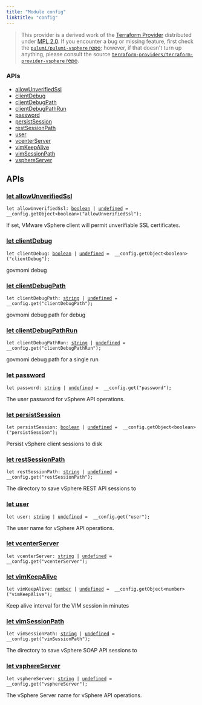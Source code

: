 ```yaml
---
title: "Module config"
linktitle: "config"
---
```


<!-- WARNING: this page was generated by a tool. Do not edit it by hand. -->
<!-- To change it, please see https://github.com/pulumi/docs/tree/master/tools/tscdocgen. -->


> This provider is a derived work of the [Terraform Provider](https://github.com/terraform-providers/terraform-provider-vsphere)
> distributed under [MPL 2.0](https://www.mozilla.org/en-US/MPL/2.0/). If you encounter a bug or missing feature,
> first check the [`pulumi/pulumi-vsphere` repo](https://github.com/pulumi/pulumi-vsphere/issues); however, if that doesn't turn up anything,
> please consult the source [`terraform-providers/terraform-provider-vsphere` repo](https://github.com/terraform-providers/terraform-provider-vsphere/issues).







<h3>APIs</h3>
<ul class="api">
    <li><a href="#allowUnverifiedSsl"><span class="symbol api"></span>allowUnverifiedSsl</a></li>
    <li><a href="#clientDebug"><span class="symbol api"></span>clientDebug</a></li>
    <li><a href="#clientDebugPath"><span class="symbol api"></span>clientDebugPath</a></li>
    <li><a href="#clientDebugPathRun"><span class="symbol api"></span>clientDebugPathRun</a></li>
    <li><a href="#password"><span class="symbol api"></span>password</a></li>
    <li><a href="#persistSession"><span class="symbol api"></span>persistSession</a></li>
    <li><a href="#restSessionPath"><span class="symbol api"></span>restSessionPath</a></li>
    <li><a href="#user"><span class="symbol api"></span>user</a></li>
    <li><a href="#vcenterServer"><span class="symbol api"></span>vcenterServer</a></li>
    <li><a href="#vimKeepAlive"><span class="symbol api"></span>vimKeepAlive</a></li>
    <li><a href="#vimSessionPath"><span class="symbol api"></span>vimSessionPath</a></li>
    <li><a href="#vsphereServer"><span class="symbol api"></span>vsphereServer</a></li>
</ul>




<h2 id="apis">APIs</h2>
<h3 class="pdoc-module-header" id="allowUnverifiedSsl" data-link-title="allowUnverifiedSsl">
    <a href="https://github.com/pulumi/pulumi-vsphere/blob/a0e9f3f394ad39c7a129cd597da7a4271e4a9cfd/sdk/nodejs/config/vars.ts#L12">
        let <strong>allowUnverifiedSsl</strong>
    </a>
</h3>

<pre class="highlight"><code><span class='kd'>let</span> allowUnverifiedSsl: <span class='kd'><a href='https://developer.mozilla.org/en-US/docs/Web/JavaScript/Reference/Global_Objects/Boolean'>boolean</a></span> | <span class='kd'><a href='https://developer.mozilla.org/en-US/docs/Web/JavaScript/Reference/Global_Objects/undefined'>undefined</a></span> = <span class='s2'> __config.getObject&lt;boolean&gt;(&#34;allowUnverifiedSsl&#34;)</span>;</code></pre>

If set, VMware vSphere client will permit unverifiable SSL certificates.

<h3 class="pdoc-module-header" id="clientDebug" data-link-title="clientDebug">
    <a href="https://github.com/pulumi/pulumi-vsphere/blob/a0e9f3f394ad39c7a129cd597da7a4271e4a9cfd/sdk/nodejs/config/vars.ts#L16">
        let <strong>clientDebug</strong>
    </a>
</h3>

<pre class="highlight"><code><span class='kd'>let</span> clientDebug: <span class='kd'><a href='https://developer.mozilla.org/en-US/docs/Web/JavaScript/Reference/Global_Objects/Boolean'>boolean</a></span> | <span class='kd'><a href='https://developer.mozilla.org/en-US/docs/Web/JavaScript/Reference/Global_Objects/undefined'>undefined</a></span> = <span class='s2'> __config.getObject&lt;boolean&gt;(&#34;clientDebug&#34;)</span>;</code></pre>

govmomi debug

<h3 class="pdoc-module-header" id="clientDebugPath" data-link-title="clientDebugPath">
    <a href="https://github.com/pulumi/pulumi-vsphere/blob/a0e9f3f394ad39c7a129cd597da7a4271e4a9cfd/sdk/nodejs/config/vars.ts#L20">
        let <strong>clientDebugPath</strong>
    </a>
</h3>

<pre class="highlight"><code><span class='kd'>let</span> clientDebugPath: <span class='kd'><a href='https://developer.mozilla.org/en-US/docs/Web/JavaScript/Reference/Global_Objects/String'>string</a></span> | <span class='kd'><a href='https://developer.mozilla.org/en-US/docs/Web/JavaScript/Reference/Global_Objects/undefined'>undefined</a></span> = <span class='s2'> __config.get(&#34;clientDebugPath&#34;)</span>;</code></pre>

govmomi debug path for debug

<h3 class="pdoc-module-header" id="clientDebugPathRun" data-link-title="clientDebugPathRun">
    <a href="https://github.com/pulumi/pulumi-vsphere/blob/a0e9f3f394ad39c7a129cd597da7a4271e4a9cfd/sdk/nodejs/config/vars.ts#L24">
        let <strong>clientDebugPathRun</strong>
    </a>
</h3>

<pre class="highlight"><code><span class='kd'>let</span> clientDebugPathRun: <span class='kd'><a href='https://developer.mozilla.org/en-US/docs/Web/JavaScript/Reference/Global_Objects/String'>string</a></span> | <span class='kd'><a href='https://developer.mozilla.org/en-US/docs/Web/JavaScript/Reference/Global_Objects/undefined'>undefined</a></span> = <span class='s2'> __config.get(&#34;clientDebugPathRun&#34;)</span>;</code></pre>

govmomi debug path for a single run

<h3 class="pdoc-module-header" id="password" data-link-title="password">
    <a href="https://github.com/pulumi/pulumi-vsphere/blob/a0e9f3f394ad39c7a129cd597da7a4271e4a9cfd/sdk/nodejs/config/vars.ts#L28">
        let <strong>password</strong>
    </a>
</h3>

<pre class="highlight"><code><span class='kd'>let</span> password: <span class='kd'><a href='https://developer.mozilla.org/en-US/docs/Web/JavaScript/Reference/Global_Objects/String'>string</a></span> | <span class='kd'><a href='https://developer.mozilla.org/en-US/docs/Web/JavaScript/Reference/Global_Objects/undefined'>undefined</a></span> = <span class='s2'> __config.get(&#34;password&#34;)</span>;</code></pre>

The user password for vSphere API operations.

<h3 class="pdoc-module-header" id="persistSession" data-link-title="persistSession">
    <a href="https://github.com/pulumi/pulumi-vsphere/blob/a0e9f3f394ad39c7a129cd597da7a4271e4a9cfd/sdk/nodejs/config/vars.ts#L32">
        let <strong>persistSession</strong>
    </a>
</h3>

<pre class="highlight"><code><span class='kd'>let</span> persistSession: <span class='kd'><a href='https://developer.mozilla.org/en-US/docs/Web/JavaScript/Reference/Global_Objects/Boolean'>boolean</a></span> | <span class='kd'><a href='https://developer.mozilla.org/en-US/docs/Web/JavaScript/Reference/Global_Objects/undefined'>undefined</a></span> = <span class='s2'> __config.getObject&lt;boolean&gt;(&#34;persistSession&#34;)</span>;</code></pre>

Persist vSphere client sessions to disk

<h3 class="pdoc-module-header" id="restSessionPath" data-link-title="restSessionPath">
    <a href="https://github.com/pulumi/pulumi-vsphere/blob/a0e9f3f394ad39c7a129cd597da7a4271e4a9cfd/sdk/nodejs/config/vars.ts#L36">
        let <strong>restSessionPath</strong>
    </a>
</h3>

<pre class="highlight"><code><span class='kd'>let</span> restSessionPath: <span class='kd'><a href='https://developer.mozilla.org/en-US/docs/Web/JavaScript/Reference/Global_Objects/String'>string</a></span> | <span class='kd'><a href='https://developer.mozilla.org/en-US/docs/Web/JavaScript/Reference/Global_Objects/undefined'>undefined</a></span> = <span class='s2'> __config.get(&#34;restSessionPath&#34;)</span>;</code></pre>

The directory to save vSphere REST API sessions to

<h3 class="pdoc-module-header" id="user" data-link-title="user">
    <a href="https://github.com/pulumi/pulumi-vsphere/blob/a0e9f3f394ad39c7a129cd597da7a4271e4a9cfd/sdk/nodejs/config/vars.ts#L40">
        let <strong>user</strong>
    </a>
</h3>

<pre class="highlight"><code><span class='kd'>let</span> user: <span class='kd'><a href='https://developer.mozilla.org/en-US/docs/Web/JavaScript/Reference/Global_Objects/String'>string</a></span> | <span class='kd'><a href='https://developer.mozilla.org/en-US/docs/Web/JavaScript/Reference/Global_Objects/undefined'>undefined</a></span> = <span class='s2'> __config.get(&#34;user&#34;)</span>;</code></pre>

The user name for vSphere API operations.

<h3 class="pdoc-module-header" id="vcenterServer" data-link-title="vcenterServer">
    <a href="https://github.com/pulumi/pulumi-vsphere/blob/a0e9f3f394ad39c7a129cd597da7a4271e4a9cfd/sdk/nodejs/config/vars.ts#L41">
        let <strong>vcenterServer</strong>
    </a>
</h3>

<pre class="highlight"><code><span class='kd'>let</span> vcenterServer: <span class='kd'><a href='https://developer.mozilla.org/en-US/docs/Web/JavaScript/Reference/Global_Objects/String'>string</a></span> | <span class='kd'><a href='https://developer.mozilla.org/en-US/docs/Web/JavaScript/Reference/Global_Objects/undefined'>undefined</a></span> = <span class='s2'> __config.get(&#34;vcenterServer&#34;)</span>;</code></pre>
<h3 class="pdoc-module-header" id="vimKeepAlive" data-link-title="vimKeepAlive">
    <a href="https://github.com/pulumi/pulumi-vsphere/blob/a0e9f3f394ad39c7a129cd597da7a4271e4a9cfd/sdk/nodejs/config/vars.ts#L45">
        let <strong>vimKeepAlive</strong>
    </a>
</h3>

<pre class="highlight"><code><span class='kd'>let</span> vimKeepAlive: <span class='kd'><a href='https://developer.mozilla.org/en-US/docs/Web/JavaScript/Reference/Global_Objects/Number'>number</a></span> | <span class='kd'><a href='https://developer.mozilla.org/en-US/docs/Web/JavaScript/Reference/Global_Objects/undefined'>undefined</a></span> = <span class='s2'> __config.getObject&lt;number&gt;(&#34;vimKeepAlive&#34;)</span>;</code></pre>

Keep alive interval for the VIM session in minutes

<h3 class="pdoc-module-header" id="vimSessionPath" data-link-title="vimSessionPath">
    <a href="https://github.com/pulumi/pulumi-vsphere/blob/a0e9f3f394ad39c7a129cd597da7a4271e4a9cfd/sdk/nodejs/config/vars.ts#L49">
        let <strong>vimSessionPath</strong>
    </a>
</h3>

<pre class="highlight"><code><span class='kd'>let</span> vimSessionPath: <span class='kd'><a href='https://developer.mozilla.org/en-US/docs/Web/JavaScript/Reference/Global_Objects/String'>string</a></span> | <span class='kd'><a href='https://developer.mozilla.org/en-US/docs/Web/JavaScript/Reference/Global_Objects/undefined'>undefined</a></span> = <span class='s2'> __config.get(&#34;vimSessionPath&#34;)</span>;</code></pre>

The directory to save vSphere SOAP API sessions to

<h3 class="pdoc-module-header" id="vsphereServer" data-link-title="vsphereServer">
    <a href="https://github.com/pulumi/pulumi-vsphere/blob/a0e9f3f394ad39c7a129cd597da7a4271e4a9cfd/sdk/nodejs/config/vars.ts#L53">
        let <strong>vsphereServer</strong>
    </a>
</h3>

<pre class="highlight"><code><span class='kd'>let</span> vsphereServer: <span class='kd'><a href='https://developer.mozilla.org/en-US/docs/Web/JavaScript/Reference/Global_Objects/String'>string</a></span> | <span class='kd'><a href='https://developer.mozilla.org/en-US/docs/Web/JavaScript/Reference/Global_Objects/undefined'>undefined</a></span> = <span class='s2'> __config.get(&#34;vsphereServer&#34;)</span>;</code></pre>

The vSphere Server name for vSphere API operations.

